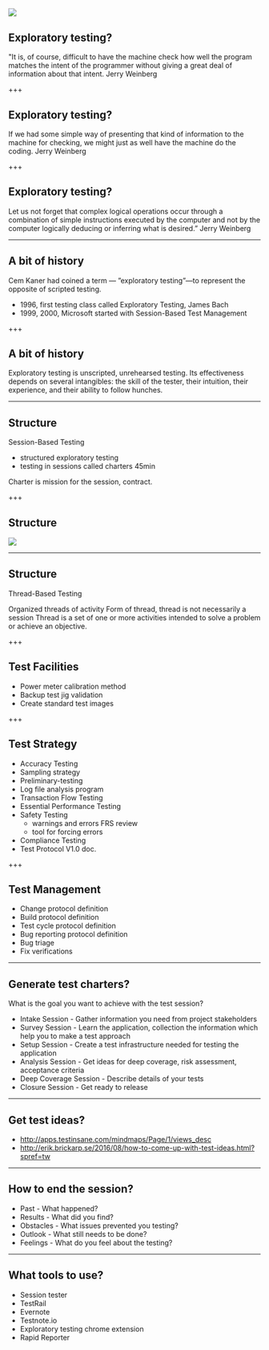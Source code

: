 ![](http://static.bbci.co.uk/schoolradio/images/ic/qe//width/960/schoolradio/history/since1948/space/space_exploration.jpg)
---

## Exploratory testing?

"It is, of course, difficult to have the machine check how well the program matches the intent of the programmer without giving a great deal of information about that intent.
Jerry Weinberg

+++

## Exploratory testing?

If we had some simple way of presenting that kind of information to the machine for checking, we might just as well have the machine do the coding.
Jerry Weinberg

+++

## Exploratory testing?

Let us not forget that complex logical operations occur through a combination of simple instructions executed by the computer and not by the computer logically deducing or inferring what is desired.”
Jerry Weinberg

---

## A bit of history

Cem Kaner had coined a term — ”exploratory testing”—to represent the opposite of scripted testing.

- 1996, first testing class called Exploratory Testing, James Bach
- 1999, 2000, Microsoft started with Session-Based Test Management

+++
## A bit of history

Exploratory testing is unscripted, unrehearsed testing. Its effectiveness depends on several intangibles: the skill of the tester, their intuition, their experience, and their ability to follow hunches.

---

## Structure

Session-Based Testing
- structured exploratory testing
- testing in sessions called charters 45min

Charter is mission for the session, contract.

+++

## Structure
![](https://lh6.googleusercontent.com/OpMOeoF5eo89g7y2xJH6WVALewHHJ3E5mV6Gwvqvbg6d0P8FMFLhzCZOVvtBdvxm6s6TPbSFwzVk3-E=w1920-h1032-rw)

---

## Structure

Thread-Based Testing

Organized threads of activity
Form of thread, thread is not necessarily a session
Thread is a set of one or more activities intended to solve a problem or achieve an objective.

+++

## Test Facilities

* Power meter calibration method
* Backup test jig validation
* Create standard test images

+++

## Test Strategy

* Accuracy Testing
* Sampling strategy
* Preliminary-testing
* Log file analysis program
* Transaction Flow Testing
* Essential Performance Testing
* Safety Testing
   - warnings and errors FRS review
   - tool for forcing errors
* Compliance Testing
* Test Protocol V1.0 doc.

+++

## Test Management

* Change protocol definition
* Build protocol definition
* Test cycle protocol definition
* Bug reporting protocol definition
* Bug triage
* Fix verifications

---

## Generate test charters?

What is the goal you want to achieve with the test session?

* Intake Session - Gather information you need from project stakeholders
* Survey Session - Learn the application, collection the information which help you to make a test approach
* Setup Session - Create a test infrastructure needed for testing the application
* Analysis Session - Get ideas for deep coverage, risk assessment, acceptance criteria
* Deep Coverage Session - Describe details of your tests
* Closure Session - Get ready to release

---

## Get test ideas?

* http://apps.testinsane.com/mindmaps/Page/1/views_desc
* http://erik.brickarp.se/2016/08/how-to-come-up-with-test-ideas.html?spref=tw

---

## How to end the session?

* Past - What happened?
* Results - What did you find?
* Obstacles - What issues prevented you testing?
* Outlook - What still needs to be done?
* Feelings - What do you feel about the testing?

---

## What tools to use?

* Session tester
* TestRail
* Evernote
* Testnote.io
* Exploratory testing chrome extension
* Rapid Reporter
